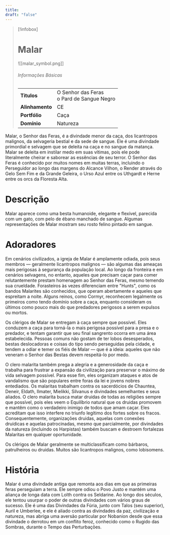 ```yaml
---
title: 
draft: "false"
---
```

> [!infobox]
> # Malar
> ![[malar_symbol.png]]
> ###### Informações Básicas
> | | |
> | ---- | ---- |
> | **Titulos** | O Senhor das Feras<br/>o Pard de Sangue Negro |
> | **Alinhamento** | CE |
> | **Portfólio** | Caça |
> | **Domínio** | Natureza |

Malar, o Senhor das Feras, é a divindade menor da caça, dos licantropos malignos, da selvageria bestial e da sede de sangue. Ele é uma divindade primordial e selvagem que se deleita na caça e no sangue da matança. Malar se deleita em instilar medo em suas vítimas, pois ele pode literalmente cheirar e saborear as essências de seu terror. O Senhor das Feras é conhecido por muitos nomes em muitas terras, incluindo o Perseguidor ao longo das margens do Alcance Vilhon, o Render através do Gelo Sem Fim e da Grande Geleira, o Urso Azul entre os Uthgardt e Herne entre os orcs da Floresta Alta.

# Descrição
Malar aparece como uma besta humanoide, elegante e flexível, parecida com um gato, com pelo de ébano manchado de sangue. Algumas representações de Malar mostram seu rosto felino pintado em sangue.

# Adoradores
Em cenários civilizados, a igreja de Malar é amplamente odiada, pois seus membros — geralmente licantropos malignos — são algumas das ameaças mais perigosas à segurança da população local. Ao longo da fronteira e em cenários selvagens, no entanto, aqueles que precisam caçar para comer relutantemente prestam homenagem ao Senhor das Feras, mesmo temendo sua crueldade. Forasteiros às vezes diferenciam entre "Hunts", como os bandos Malarites são conhecidos, que operam abertamente e aqueles que espreitam a noite. Alguns reinos, como Cormyr, reconhecem legalmente os primeiros como tendo domínio sobre a caça, enquanto consideram os últimos como pouco mais do que predadores perigosos a serem expulsos ou mortos.

Os clérigos de Malar se entregam à caça sempre que possível. Eles conduzem a caça para torná-la o mais perigosa possível para a presa e o predador, e tentam garantir que seu final sangrento ocorra em uma área estabelecida. Pessoas comuns não gostam de ter lobos desesperados, bestas deslocadoras e coisas do tipo sendo perseguidas pela cidade, e tendem a odiar e temer os fiéis de Malar — que é a ideia: aqueles que não veneram o Senhor das Bestas devem respeitá-lo por medo.

O clero malarita também prega a alegria e a generosidade da caça e trabalha para frustrar a expansão da civilização para preservar o máximo de vida selvagem possível. Para esse fim, eles organizam ataques e atos de vandalismo que são populares entre foras da lei e jovens nobres entediados. Os malaritas trabalham contra os sacerdócios de Chauntea, Deneir, Eldath, Ilmater, Mielikki, Silvanus e divindades semelhantes e seus aliados. O clero malarita busca matar druidas de todas as religiões sempre que possível, pois eles veem o Equilíbrio natural que os druidas promovem e mantêm como o verdadeiro inimigo de todos que amam caçar. Eles acreditam que isso interfere no triunfo legítimo dos fortes sobre os fracos. Consequentemente, organizações druidas, aquelas com conexões druídicas e aquelas patrocinadas, mesmo que parcialmente, por divindades da natureza (incluindo os Harpistas) também buscam e destroem fortalezas Malaritas em qualquer oportunidade.

Os clérigos de Malar geralmente se multiclassificam como bárbaros, patrulheiros ou druidas. Muitos são licantropos malignos, como lobisomens.

# História
Malar é uma divindade antiga que remonta aos dias em que as primeiras feras perseguiam a terra. Ele sempre odiou o Povo Justo e mantém uma aliança de longa data com Lolth contra os Seldarine. Ao longo dos séculos, ele tentou usurpar o poder de outras divindades com vários graus de sucesso. Ele é uma das Divindades da Fúria, junto com Talos (seu superior), Auril e Umberlee, e ele é aliado contra as divindades da paz, civilização e natureza, mas abriga uma aversão particular por Nobanion desde que essa divindade o derrotou em um conflito feroz, conhecido como o Rugido das Sombras, durante o Tempo das Perturbações.